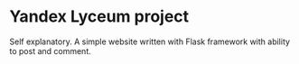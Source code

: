 # Yandex Lyceum project

Self explanatory. A simple website written with Flask framework with ability to post and comment.
